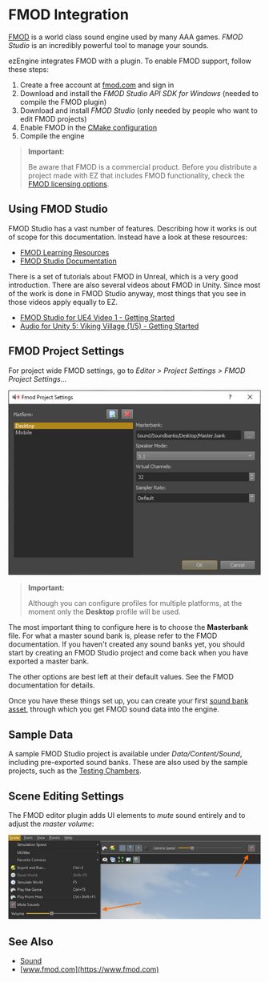 # FMOD Integration

[FMOD](https://www.fmod.com) is a world class sound engine used by many AAA games. *FMOD Studio* is an incredibly powerful tool to manage your sounds.

ezEngine integrates FMOD with a plugin. To enable FMOD support, follow these steps:

1. Create a free account at [fmod.com](https://www.fmod.com) and sign in
1. Download and install the *FMOD Studio API SDK for Windows* (needed to compile the FMOD plugin)
1. Download and install *FMOD Studio* (only needed by people who want to edit FMOD projects)
1. Enable FMOD in the [CMake configuration](../build/cmake-config.md)
1. Compile the engine

> **Important:**
>
> Be aware that FMOD is a commercial product. Before you distribute a project made with EZ that includes FMOD functionality, check the [FMOD licensing options](https://www.fmod.com/licensing).

## Using FMOD Studio

FMOD Studio has a vast number of features. Describing how it works is out of scope for this documentation. Instead have a look at these resources:

* [FMOD Learning Resources](https://www.fmod.com/learn)
* [FMOD Studio Documentation](https://www.fmod.com/resources/documentation-studio)

There is a set of tutorials about FMOD in Unreal, which is a very good introduction. There are also several videos about FMOD in Unity. Since most of the work is done in FMOD Studio anyway, most things that you see in those videos apply equally to EZ.

* [FMOD Studio for UE4 Video 1 - Getting Started](https://www.youtube.com/watch?v=K64sGI9cKEg)
* [Audio for Unity 5: Viking Village (1/5) - Getting Started](https://www.youtube.com/watch?v=KkQ89ZXv5sQ)

## FMOD Project Settings

For project wide FMOD settings, go to *Editor > Project Settings > FMOD Project Settings...*

![FMOD settings](media/fmod-settings.png)

> **Important:**
>
> Although you can configure profiles for multiple platforms, at the moment only the **Desktop** profile will be used.

The most important thing to configure here is to choose the **Masterbank** file. For what a master sound bank is, please refer to the FMOD documentation. If you haven't created any sound banks yet, you should start by creating an FMOD Studio project and come back when you have exported a master bank.

The other options are best left at their default values. See the FMOD documentation for details.

Once you have these things set up, you can create your first [sound bank asset](fmod-soundbank-asset.md), through which you get FMOD sound data into the engine.

## Sample Data

A sample FMOD Studio project is available under *Data/Content/Sound*, including pre-exported sound banks. These are also used by the sample projects, such as the [Testing Chambers](../../samples/testing-chambers.md).

## Scene Editing Settings

The FMOD editor plugin adds UI elements to *mute* sound entirely and to adjust the *master volume*:

![FMOD UI](media/sound-ui.jpg)

## See Also

* [Sound](sound-overview.md)
* [www.fmod.com](https://www.fmod.com)

